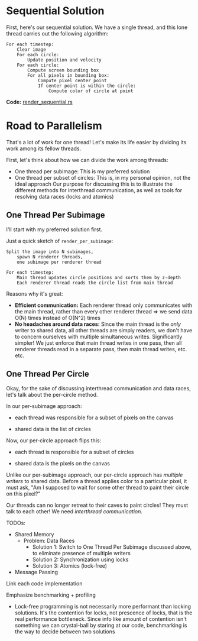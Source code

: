 # Sequential Solution

First, here's our sequential solution.
We have a single thread, and this lone thread carries out the following algorithm:

```
For each timestep:
    Clear image
    For each circle:
        Update position and velocity
    For each circle:
        Compute screen bounding box
        For all pixels in bounding box:
            Compute pixel center point
            If center point is within the circle:
                Compute color of circle at point
```
**Code:** [render_sequential.rs](./render_sequential.rs)

# Road to Parallelism

That's a lot of work for one thread! Let's make its life easier by dividing its
work among its fellow threads.

First, let's think about how we can divide the work among threads:
* One thread per subimage:
    This is my preferred solution
* One thread per subset of circles:
    This is, in my personal opinion, not the ideal approach
    Our purpose for discussing this is to illustrate the different methods
    for interthread communication, as well as tools for resolving data races
    (locks and atomics)

## One Thread Per Subimage

I'll start with my preferred solution first.

Just a quick sketch of `render_per_subimage`:

```
Split the image into N subimages,
    spawn N renderer threads,
    one subimage per renderer thread

For each timestep:
    Main thread updates circle positions and sorts them by z-depth
    Each renderer thread reads the circle list from main thread
```

Reasons why it's great:
- **Efficient communication:**
    Each renderer thread only communicates with the main thread,
    rather than every other renderer thread
        => we send data O(N) times instead of O(N^2) times
- **No headaches around data races:**
    Since the main thread is the *only* writer to shared data,
        all other threads are simply readers,
        we don't have to concern ourselves with multiple simultaneous writes.
    Significantly simpler! We just enforce that main thread writes in one pass,
        then all renderer threads read in a separate pass, then main thread writes, etc. etc.

## One Thread Per Circle

Okay, for the sake of discussing interthread communication and data races, let's talk about the
per-circle method.

In our per-subimage approach:

* each thread was responsible for a subset of pixels on the canvas

* shared data is the list of circles

Now, our per-circle approach flips this:

* each thread is responsible for a subset of circles

* shared data is the pixels on the canvas

Unlike our per-subimage approach, our per-circle approach has *multiple writers* to shared data.
Before a thread applies color to a particular pixel, it must ask, "Am I supposed to wait
for some other thread to paint their circle on this pixel?"

Our threads can no longer retreat to their caves to paint circles! They must talk to each other!
We need _interthread communication_.

TODOs:
* Shared Memory
    * Problem: Data Races
        * Solution 1: Switch to One Thread Per Subimage discussed above, to eliminate presence of multiple writers
        * Solution 2: Synchronization using locks
        * Solution 3: Atomics (lock-free)
* Message Passing

Link each code implementation

Emphasize benchmarking + profiling
* Lock-free programming is not necessarily more performant than locking solutions. It's the contention for locks, not prescence of locks, that is the real performance bottleneck. Since info like amount of contention isn't something we can crystal-ball by staring at our code, benchmarking is the way to decide between two solutions